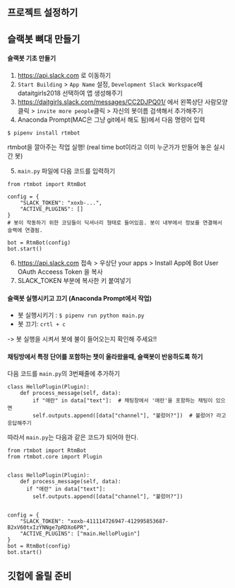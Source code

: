 
## 프로젝트 설정하기 

## 슬랙봇 뼈대 만들기
#### 슬랙봇 기초 만들기
1. https://api.slack.com 로 이동하기
2. `Start Building` > `App Name` 설정, `Development Slack Workspace`에 dataitgirls2018 선택하여 앱 생성해주기
3. https://daitgirls.slack.com/messages/CC2DJPQ01/ 에서 왼쪽상단 사람모양 클릭 > `invite more people`클릭 > 자신의 봇이름 검색해서 추가해주기
4. Anaconda Prompt(MAC은 그냥 git에서 해도 됨)에서 다음 명령어 입력
```
$ pipenv install rtmbot
```
rtmbot을 깔아주는 작업 실행! (real time bot이라고 이미 누군가가 만들어 놓은 실시간 봇)

5. `main.py` 파일에 다음 코드를 입력하기
```
from rtmbot import RtmBot

config = {
    "SLACK_TOKEN": "xoxb-...",
    "ACTIVE_PLUGINS": []
}
# 봇이 작동하기 위한 코딩들이 딕셔너리 형태로 들어있음. 봇이 내부에서 정보를 연결해서 슬랙에 연결됨.

bot = RtmBot(config)
bot.start()
```
6. https://api.slack.com 접속 > 우상단 your apps > Install App에 Bot User OAuth Acceess Token 을 복사
7. SLACK_TOKEN 부분에 복사한 키 붙여넣기

#### 슬랙봇 실행시키고 끄기 (Anaconda Prompt에서 작업)
* 봇 실행시키기 : `$ pipenv run python main.py`
* 봇 끄기: `crtl + c`

-> 봇 실행을 시켜서 봇에 불이 들어오는지 확인해 주세요!!

#### 채팅방에서 특정 단어를 포함하는 챗이 올라왔을때, 슬랙봇이 반응하도록 하기
다음 코드를 `main.py`의 3번째줄에 추가하기
```
class HelloPlugin(Plugin):
    def process_message(self, data):
        if "애란" in data["text"]:  # 채팅창에서 '애란'을 포함하는 채팅이 있으면
        self.outputs.append([data["channel"], "불렀어?"])  # 불렀어? 라고 응답해주기
```

따라서 `main.py`는 다음과 같은 코드가 되어야 한다.
```
from rtmbot import RtmBot
from rtmbot.core import Plugin


class HelloPlugin(Plugin):
    def process_message(self, data):
      if "애란" in data["text"]:
        self.outputs.append([data["channel"], "불렀어?"])


config = {
    "SLACK_TOKEN": "xoxb-411114726947-412995853687-B2xV60txIzYNNge7pRDXo6PR",
    "ACTIVE_PLUGINS": ["main.HelloPlugin"]
}
bot = RtmBot(config)
bot.start()
```



## 깃헙에 올릴 준비
